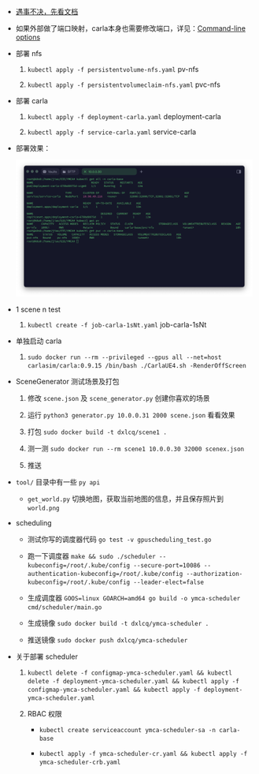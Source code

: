 * [遇事不决，先看文档](https://carla.readthedocs.io/en/0.9.15/)

* 如果外部做了端口映射，carla本身也需要修改端口，详见：[Command-line options](https://carla.readthedocs.io/en/latest/start_quickstart/#command-line-options)

* 部署 nfs

    1. `kubectl apply -f persistentvolume-nfs.yaml` pv-nfs

    2. `kubectl apply -f persistentvolumeclaim-nfs.yaml` pvc-nfs

* 部署 carla
    
    1. `kubectl apply -f deployment-carla.yaml` deployment-carla

    2. `kubectl apply -f service-carla.yaml` service-carla

* 部署效果：

    ![carla-base](./carla-base.png)

* 1 scene n test

    1. `kubectl create -f job-carla-1sNt.yaml` job-carla-1sNt

* 单独启动 carla

    1. `sudo docker run --rm --privileged --gpus all --net=host carlasim/carla:0.9.15 /bin/bash ./CarlaUE4.sh -RenderOffScreen`

* SceneGenerator 测试场景及打包

    1. 修改 `scene.json` 及 `scene_generator.py` 创建你喜欢的场景

    2. 运行 `python3 generator.py 10.0.0.31 2000 scene.json` 看看效果

    3. 打包 `sudo docker build -t dxlcq/scene1 .`

    4. 测一测 `sudo docker run --rm scene1 10.0.0.30 32000 scenex.json`

    5. 推送

* `tool/` 目录中有一些 `py api`

    * `get_world.py` 切换地图，获取当前地图的信息，并且保存照片到 `world.png`

* scheduling

    * 测试你写的调度器代码 `go test -v gpuscheduling_test.go`

    * 跑一下调度器 `make && sudo ./scheduler --kubeconfig=/root/.kube/config --secure-port=10086 --authentication-kubeconfig=/root/.kube/config --authorization-kubeconfig=/root/.kube/config --leader-elect=false`

    * 生成调度器 `GOOS=linux GOARCH=amd64 go build -o ymca-scheduler cmd/scheduler/main.go`

    * 生成镜像 `sudo docker build -t dxlcq/ymca-scheduler .`

    * 推送镜像 `sudo docker push dxlcq/ymca-scheduler`

* 关于部署 scheduler

    1. `kubectl delete -f configmap-ymca-scheduler.yaml && kubectl delete -f deployment-ymca-scheduler.yaml && kubectl apply -f configmap-ymca-scheduler.yaml && kubectl apply -f deployment-ymca-scheduler.yaml`

    2. RBAC 权限

        * `kubectl create serviceaccount ymca-scheduler-sa -n carla-base`

        * `kubectl apply -f ymca-scheduler-cr.yaml && kubectl apply -f ymca-scheduler-crb.yaml`